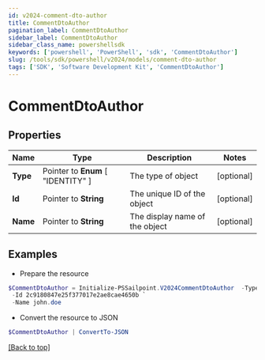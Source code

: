 ```yaml
---
id: v2024-comment-dto-author
title: CommentDtoAuthor
pagination_label: CommentDtoAuthor
sidebar_label: CommentDtoAuthor
sidebar_class_name: powershellsdk
keywords: ['powershell', 'PowerShell', 'sdk', 'CommentDtoAuthor'] 
slug: /tools/sdk/powershell/v2024/models/comment-dto-author
tags: ['SDK', 'Software Development Kit', 'CommentDtoAuthor']
---
```



# CommentDtoAuthor

## Properties

Name | Type | Description | Notes
------------ | ------------- | ------------- | -------------
**Type** |  Pointer to  **Enum** [  "IDENTITY" ] | The type of object | [optional] 
**Id** |  Pointer to **String** | The unique ID of the object | [optional] 
**Name** |  Pointer to **String** | The display name of the object | [optional] 

## Examples

- Prepare the resource
```powershell
$CommentDtoAuthor = Initialize-PSSailpoint.V2024CommentDtoAuthor  -Type IDENTITY `
 -Id 2c9180847e25f377017e2ae8cae4650b `
 -Name john.doe
```

- Convert the resource to JSON
```powershell
$CommentDtoAuthor | ConvertTo-JSON
```


[[Back to top]](#) 

